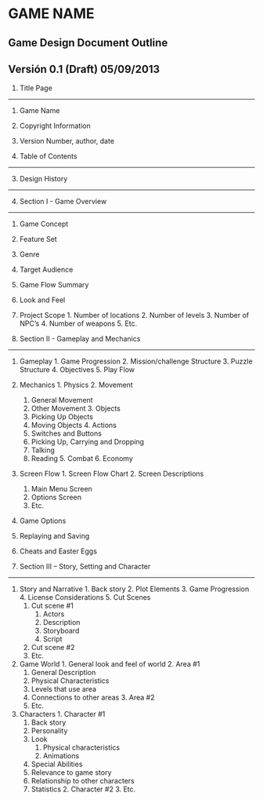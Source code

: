 GAME NAME
=========
Game Design Document Outline
----------------------------
Versión 0.1 (Draft) 05/09/2013
------------------------------

1. Title Page
-------------
  1. Game Name
  2. Copyright Information
  3. Version Number, author, date

2. Table of Contents
--------------------

3. Design History
-----------------

4. Section I - Game Overview
----------------------------
  1. Game Concept
  2. Feature Set
  3. Genre
  4. Target Audience
  5. Game Flow Summary
  6. Look and Feel
  7. Project Scope
    1. Number of locations
    2. Number of levels
    3. Number of NPC’s
    4. Number of weapons
    5. Etc.

5. Section II - Gameplay and Mechanics
--------------------------------------
  1. Gameplay
    1. Game Progression
    2. Mission/challenge Structure
    3. Puzzle Structure
    4. Objectives
    5. Play Flow
  2. Mechanics
    1. Physics
    2. Movement
        1. General Movement
        2. Other Movement
    3. Objects
        1. Picking Up Objects
        2. Moving Objects
    4. Actions
        1. Switches and Buttons
        2. Picking Up, Carrying and Dropping
        3. Talking
        4. Reading
    5. Combat
    6. Economy
  3. Screen Flow
    1. Screen Flow Chart
    2. Screen Descriptions
        1. Main Menu Screen
        2. Options Screen
        3. Etc.
  4. Game Options
  5. Replaying and Saving
  6. Cheats and Easter Eggs

6. Section III – Story, Setting and Character
---------------------------------------------
  1. Story and Narrative
    1. Back story
    2. Plot Elements
    3. Game Progression
    4. License Considerations
    5. Cut Scenes
        1. Cut scene #1
            1. Actors
            2. Description
            3. Storyboard
            4. Script
        2. Cut scene #2
        3. Etc.
  2. Game World
    1. General look and feel of world
    2. Area #1
        1. General Description
        2. Physical Characteristics
        3. Levels that use area
        4. Connections to other areas
    3. Area #2
        1. Etc.
  3. Characters
    1. Character #1
        1. Back story
        2. Personality
        3. Look
            1. Physical characteristics
            2. Animations
        4. Special Abilities
        5. Relevance to game story
        6. Relationship to other characters
        7. Statistics
    2. Character #2
    3. Etc.
